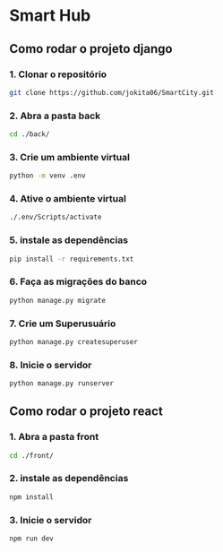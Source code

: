 # Smart Hub

## Como rodar o projeto django

### 1. Clonar o repositório

```bash
git clone https://github.com/jokita06/SmartCity.git
```

### 2. Abra a pasta back

```bash
cd ./back/
```

### 3. Crie um ambiente virtual

```bash
python -m venv .env
```

### 4. Ative o ambiente virtual

```bash
./.env/Scripts/activate
```

### 5. instale as dependências

```bash
pip install -r requirements.txt
```

### 6. Faça as migrações do banco

```bash
python manage.py migrate
```

### 7. Crie um Superusuário

```bash
python manage.py createsuperuser
```

### 8. Inicie o servidor

```bash
python manage.py runserver
```


## Como rodar o projeto react

### 1. Abra a pasta front

```bash
cd ./front/
```
### 2. instale as dependências

```bash
npm install
```

### 3. Inicie o servidor

```bash
npm run dev
```